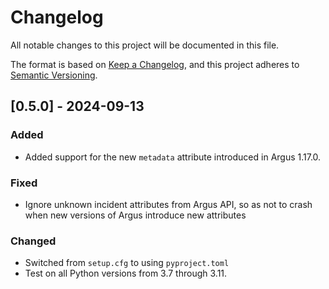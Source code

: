 # Changelog

All notable changes to this project will be documented in this file.

The format is based on [Keep a Changelog](https://keepachangelog.com/en/1.0.0/),
and this project adheres to [Semantic Versioning](https://semver.org/spec/v2.0.0.html).

## [0.5.0] - 2024-09-13

### Added

- Added support for the new `metadata` attribute introduced in Argus 1.17.0.

### Fixed

- Ignore unknown incident attributes from Argus API, so as not to crash when new versions of Argus introduce new attributes

### Changed

- Switched from `setup.cfg` to using `pyproject.toml`
- Test on all Python versions from 3.7 through 3.11.

